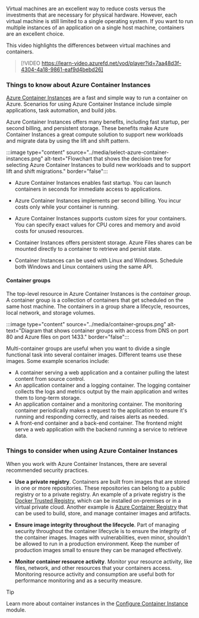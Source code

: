 Virtual machines are an excellent way to reduce costs versus the investments that are necessary for physical hardware. However, each virtual machine is still limited to a single operating system. If you want to run multiple instances of an application on a single host machine, containers are an excellent choice.

This video highlights the differences between virtual machines and containers. 

> [!VIDEO https://learn-video.azurefd.net/vod/player?id=7aa48d3f-4304-4a18-9861-eaf9d4bebd26]


### Things to know about Azure Container Instances

[Azure Container Instances](/azure/container-instances/container-instances-overview) are a fast and simple way to run a container on Azure. Scenarios for using Azure Container Instance include simple applications, task automation, and build jobs.

Azure Container Instances offers many benefits, including fast startup, per second billing, and persistent storage. These benefits make Azure Container Instances a great compute solution to support new workloads and migrate data by using the lift and shift pattern.  

:::image type="content" source="../media/select-azure-container-instances.png" alt-text="Flowchart that shows the decision tree for selecting Azure Container Instances to build new workloads and to support lift and shift migrations." border="false":::

- Azure Container Instances enables fast startup. You can launch containers in seconds for immediate access to applications.

- Azure Container Instances implements per second billing. You incur costs only while your container is running.

- Azure Container Instances supports custom sizes for your containers. You can specify exact values for CPU cores and memory and avoid costs for unused resources.

- Container Instances offers persistent storage. Azure Files shares can be mounted directly to a container to retrieve and persist state.

- Container Instances can be used with Linux and Windows. Schedule both Windows and Linux containers using the same API.

#### Container groups

The top-level resource in Azure Container Instances is the _container group_. A container group is a collection of containers that get scheduled on the same host machine. The containers in a group share a lifecycle, resources, local network, and storage volumes.

:::image type="content" source="../media/container-groups.png" alt-text="Diagram that shows container groups with access from DNS on port 80 and Azure files on port 1433." border="false":::

Multi-container groups are useful when you want to divide a single functional task into several container images. Different teams use these images. Some example scenarios include:
- A container serving a web application and a container pulling the latest content from source control.
- An application container and a logging container. The logging container collects the logs and metrics output by the main application and writes them to long-term storage.
- An application container and a monitoring container. The monitoring container periodically makes a request to the application to ensure it's running and responding correctly, and raises alerts as needed.
- A front-end container and a back-end container. The frontend might serve a web application with the backend running a service to retrieve data.

### Things to consider when using Azure Container Instances

When you work with Azure Container Instances, there are several recommended security practices.

- **Use a private registry**. Containers are built from images that are stored in one or more repositories. These repositories can belong to a public registry or to a private registry. An example of a private registry is the [Docker Trusted Registry](https://docs.docker.com/datacenter/dtr/), which can be installed on-premises or in a virtual private cloud. Another example is [Azure Container Registry](/azure/container-registry/) that can be used to build, store, and manage container images and artifacts. 

- **Ensure image integrity throughout the lifecycle**. Part of managing security throughout the container lifecycle is to ensure the integrity of the container images. Images with vulnerabilities, even minor, shouldn't be allowed to run in a production environment. Keep the number of production images small to ensure they can be managed effectively.

- **Monitor container resource activity**. Monitor your resource activity, like files, network, and other resources that your containers access. Monitoring resource activity and consumption are useful both for performance monitoring and as a security measure.

> [!TIP]
> Learn more about container instances in the [Configure Container Instance](/training/modules/configure-azure-container-instances/) module. 